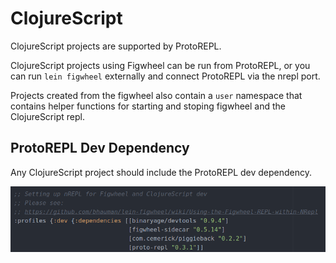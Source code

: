 # ClojureScript

ClojureScript projects are supported by ProtoREPL.

ClojureScript projects using Figwheel can be run from ProtoREPL, or you can run `lein figwheel` externally and connect ProtoREPL via the nrepl port.

Projects created from the figwheel also contain a `user` namespace that contains helper functions for starting and stoping figwheel and the ClojureScript repl.

## ProtoREPL Dev Dependency

Any ClojureScript project should include the ProtoREPL dev dependency.

![ProtoREPL Dev Dependency](/images/atom-protorepl-clojurescript-dev-dependency-protorepl.png)
